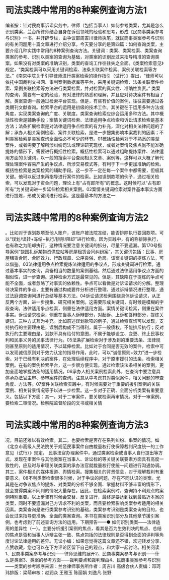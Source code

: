 # 司法实践中常用的8种案例查询方法1

编者按：针对民商事诉讼实务中，律师（包括当事人）如何参考类案，尤其是怎么识别类案，兰台所律师结合自身在诉讼领域的经验和思考，形成《民商事类案参考与识别》一书，并开辟专栏，由争议部周吉川律师执笔，就民商事类案参考与识别的有关问题用十篇文章进行介绍分享。今天要分享的是第四篇：如何查询类案，主要介绍几种实践中常用的8种案例查询方法。关键词：类案、类案检索、类案查询类案的参考、识别以类案的查询为基础，对类案的识别反过来指导精准的查询类案。如果没有对类案的准确识别，类案的查询工作往往失之全面。《类案检索意见》规定，“类案检索可以采用关键词检索、法条关联案件检索、案例关联检索等方法。”《南京中院关于引导律师进行类案检索的操作指引（试行）》提出，“律师可以依托中国裁判文书网、审判案例数据库等平台，采用关键词检索、法条关联案件检索、案例关联检索等方法进行类案检索，并对检索的真实性、准确性负责。” 类案的查询，需要有一定的经验，有对法律的熟悉和理解，并且应对待决案件有相当了解。类案查询一般通过检索平台实现。但是，有些有价值的案例，往往需要通过各类期刊文献查询。检索平台的运用是初级的技术工作。其关键在于运用多种方法或角度，实现类案查询的广度、关联度。类案查询检索应综合运用多种方法。其中概括性检索是辅助手段；案情关键词检索、法律适用争点检索和诉讼请求检索是基本方法；法条扩展检索是对法律适用争点检索的有力补充，深化对相关法律问题的了解；承办人相关案例检索、案件关联检索，是进一步搜集影响本案裁判的因素；不利类案检索是类案查询全面性必不可少的环节。01概括性检索对于不熟悉的类型案件，或者需要了解所涉纠纷司法或理论研究现状，或者对案情及焦点尚不能准确提炼的情形下，需要进行概括性检索。概括性检索可以通过粗略提炼案件、法律适用方面的关键词，以一般的搜索平台查阅相关文章、案例等。这样可以大概了解代理处理案件容易产生的争议点、所涉交易模式等，有利于下一步更加准确的检索。概括性检索是类案检索的辅助手段。这一步不一定在每一个案件中都需要，但极其关键。他可以反过来再指导进行案件的检索。比如误划款项的例子，通过相关检索，可以发现对于资金问题，理论上有“占有即所有”的概念。这时候可以“占有即所有”为关键词进一步延伸检索相关案例。02案情关键词检索对案件基本事实方面进行提炼，形成关键词进行检索。这是最基本的方法之一

# 司法实践中常用的8种案例查询方法2

。比如对于误划款项至他人账户，该账户被法院冻结，能否排除执行要回款项。可以“误划/误转+冻结+执行/排除/阻却”进行检索。因为实践中，有的称排除执行，也有称之为阻却执行，这种情况要注意关键词的拆分，尽量不要遗漏。第170号指导案例“饶国礼诉某物资供应站等房屋租赁合同纠纷案”，其关键词包括：民事、房屋租赁合同、合同效力、行政规章、公序良俗、危房。该案关键词的提炼方法，可以借鉴。03法律适用争点检索提炼法律适用的争议点，形成关键词进行检索。通过基本事实的查询，具备相当的数量的案例基础，然后通过法律适用争议点方面的相似性，进一步查询。这种检索方式是最常见的。但是，其缺陷在于提炼的争点可能不全面，或者忽略了对事实的依赖性。争点可以看做是对诉讼请求的分解。整理待决案件的争点，主要有通过构成要件分析进行整理、通过诉辩情况进行整理，通过法庭调查询问进行总结等基本方法。04诉讼请求检索围绕具体诉讼请求，从正反两个方面，进一步搜集、研究相关案例。这需要形成关键词，有时候是模糊的字段查询。法律适用争点检索，侧重在法律适用方面。案情关键词检索，侧重在案件事实。诉讼请求检索，侧重在当事人诉辩部分，对起诉、上诉和答辩部分，提炼关键词。三种方式互为补充。比如前述误划款项的例子，通过检索查询可以发现，支持执行的主要理由是，误划后构成不当得利，属于一般债权，不能排斥执行；反对执行的主要理由是，划款不具有给付的意图，不属于能够设立、变更、终止民事权利和民事义务的民事法律行为。05法条扩展检索对于涉及到的重要法条、法律规则甚至原则的适用情况，予以延伸检索。比如对于合同是否无效的案件，检索中可以发现诚信原则对于效力认定的指导作用，此时，可以“诚信原则+效力”进一步检索。对于已经有判决的案件，在处理后续程序中，对于原审援引的法条，检索相关案例。在有的案例检索平台，这一步很方便实现。通过检索该法条相关的案例，更加全面地掌握法条的适用情况。06承办人相关案例检索此外，在查询中要注意具体承办法官主审、参审案件的查询。注意从中考虑其对类似案件、相关问题的审查角度、方法等。07案件关联检索实践中，有时候需要对于重要的援引案例的关联案例、相关背景情况等予以进一步检索。这一步对于正确、全面分析类案有重要意义。包括以下方面：其一，对于二审案件，要关联检索再审情况。对于一审案例，要检索二审情况。检察院监督阶段的文书或相关情

# 司法实践中常用的8种案例查询方法3

况，目前还难以有效检索。其二，也要检索是否存在系列纠纷、串案的情况。如《北京市高级人民法院关于规范民事案件自由裁量权行使保障裁判尺度统一的工作意见（试行）》规定， 民事法官办理案件中，通过类案检索或当事人自行提出等方式，发现在审案件与其他类案在当事人、诉讼标的等关键关联要素方面具有高度一致性的，应及时与审理关联类案的承办法官就裁量权行使统一问题进行沟通协调。其三，案件相关的媒体报道、舆情检索。搜集相关的背景信息，对于理解裁判有重要意义。08不利类案检索很多时候，对于争议的问题，存在不同认识的类案。尤其是在对争议焦点的提炼、对类案的分析不够全面、掌握材料不够丰富的情形下，就会觉得类案不同判的情况大量存在。因此，在检索案例时，查询持不利观点的案例特别重要。以上步骤有时候会交替、反复进行，最终是要达到找到最贴近本案的类案，同时不要遗漏对己方诉求不利的类案，而且要检索影响类案参考适用的相关因素。类案查询是进行类案参考识别的基础，类案参考识别是类案查询的目的，也会反过来指导更准确、全面的类案查询。本书在类案识别部分及其他章节援引案例，也考虑到了前述查询方法的运用。下期预告——● 如何识别类案——法律适用的差异性（一）。主要分析援引案例的焦点，看其是否为生效判决的焦点、总结的焦点是否和当事人诉辩主张一致、焦点包括的法律规则是否得到全面的评判等角度讨论法律适用的差异。无讼小编：如果您觉得这篇文章还不错，欢迎转发分享、点赞收藏，您也可以在下方评论区留下自己的观点，和大家一起讨论。相关阅读1、民商事类案参考与识别——律师思维的展开2、民商事类案参考与识别——什么是类案3、类案的参考方面——裁判要点和裁判理由4、民商事类案参考与识别——类案的参考顺序来源：兰台律师事务所作者：周吉川 高级合伙人责编：邓珂玮排版：梁萌审核：赵润众 王雅玉 陈丽娟 刘逸凡 张野

